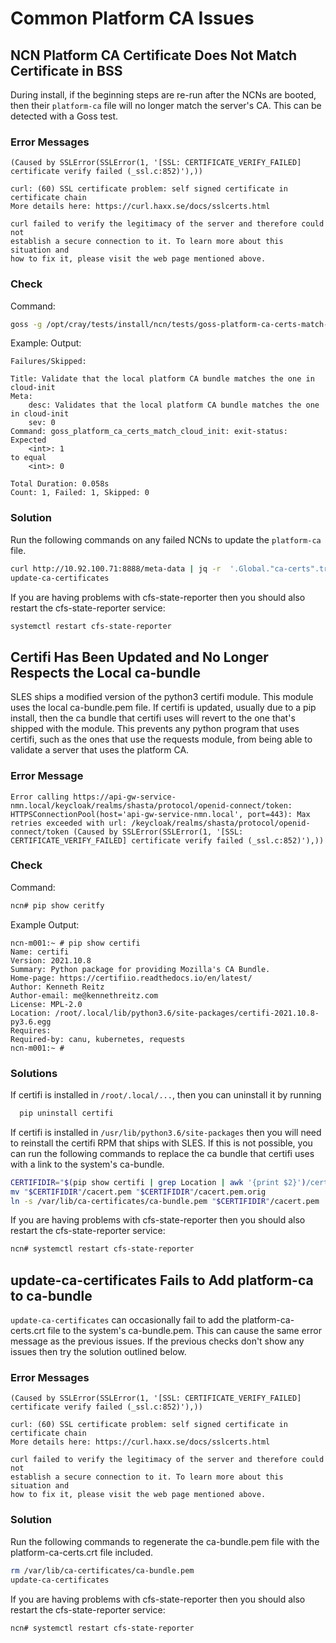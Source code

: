 # Common Platform CA Issues

## NCN Platform CA Certificate Does Not Match Certificate in BSS

During install, if the beginning steps are re-run after the NCNs are booted,
then their `platform-ca` file will no longer match the server's CA. This can be
detected with a Goss test.

### Error Messages

```text
(Caused by SSLError(SSLError(1, '[SSL: CERTIFICATE_VERIFY_FAILED] certificate verify failed (_ssl.c:852)'),))
```

```text
curl: (60) SSL certificate problem: self signed certificate in certificate chain
More details here: https://curl.haxx.se/docs/sslcerts.html

curl failed to verify the legitimacy of the server and therefore could not
establish a secure connection to it. To learn more about this situation and
how to fix it, please visit the web page mentioned above.
```

### Check

Command:

```bash
goss -g /opt/cray/tests/install/ncn/tests/goss-platform-ca-certs-match-cloud-init.yaml v
```

Example: Output:

```text
Failures/Skipped:

Title: Validate that the local platform CA bundle matches the one in cloud-init
Meta:
    desc: Validates that the local platform CA bundle matches the one in cloud-init
    sev: 0
Command: goss_platform_ca_certs_match_cloud_init: exit-status:
Expected
    <int>: 1
to equal
    <int>: 0

Total Duration: 0.058s
Count: 1, Failed: 1, Skipped: 0
```

### Solution

Run the following commands on any failed NCNs to update the `platform-ca` file.

```bash
curl http://10.92.100.71:8888/meta-data | jq -r  '.Global."ca-certs".trusted[]' > /etc/pki/trust/anchors/platform-ca-certs.crt
update-ca-certificates
```

If you are having problems with cfs-state-reporter then you should also restart
the cfs-state-reporter service:

```bash
systemctl restart cfs-state-reporter
```

## Certifi Has Been Updated and No Longer Respects the Local ca-bundle

SLES ships a modified version of the python3 certifi module. This module
uses the local ca-bundle.pem file. If certifi is updated, usually due to a pip
install, then the ca bundle that certifi uses will revert to the one that's
shipped with the module. This prevents any python program that uses certifi,
such as the ones that use the requests module, from being able to validate a
server that uses the platform CA.

### Error Message

```text
Error calling https://api-gw-service-nmn.local/keycloak/realms/shasta/protocol/openid-connect/token: HTTPSConnectionPool(host='api-gw-service-nmn.local', port=443): Max retries exceeded with url: /keycloak/realms/shasta/protocol/openid-connect/token (Caused by SSLError(SSLError(1, '[SSL: CERTIFICATE_VERIFY_FAILED] certificate verify failed (_ssl.c:852)'),))
```

### Check

Command:

```bash
ncn# pip show ceritfy
```

Example Output:

```text
ncn-m001:~ # pip show certifi
Name: certifi
Version: 2021.10.8
Summary: Python package for providing Mozilla's CA Bundle.
Home-page: https://certifiio.readthedocs.io/en/latest/
Author: Kenneth Reitz
Author-email: me@kennethreitz.com
License: MPL-2.0
Location: /root/.local/lib/python3.6/site-packages/certifi-2021.10.8-py3.6.egg
Requires:
Required-by: canu, kubernetes, requests
ncn-m001:~ #
```

### Solutions

If certifi is installed in `/root/.local/...`, then you can uninstall it by
running

```bash
  pip uninstall certifi
```

If certifi is installed in `/usr/lib/python3.6/site-packages` then you will need
to reinstall the certifi RPM that ships with SLES. If this is not possible,
you can run the following commands to replace the ca bundle that certifi uses
with a link to the system's ca-bundle.

```bash
CERTIFIDIR="$(pip show certifi | grep Location | awk '{print $2}')/certifi"
mv "$CERTIFIDIR"/cacert.pem "$CERTIFIDIR"/cacert.pem.orig
ln -s /var/lib/ca-certificates/ca-bundle.pem "$CERTIFIDIR"/cacert.pem
```

If you are having problems with cfs-state-reporter then you should also restart
the cfs-state-reporter service:

```bash
ncn# systemctl restart cfs-state-reporter
```

## update-ca-certificates Fails to Add platform-ca to ca-bundle

`update-ca-certificates` can occasionally fail to add the platform-ca-certs.crt
file to the system's ca-bundle.pem. This can cause the same error message as
the previous issues. If the previous checks don't show any issues then try
the solution outlined below.

### Error Messages

```text
(Caused by SSLError(SSLError(1, '[SSL: CERTIFICATE_VERIFY_FAILED] certificate verify failed (_ssl.c:852)'),))
```

```text
curl: (60) SSL certificate problem: self signed certificate in certificate chain
More details here: https://curl.haxx.se/docs/sslcerts.html

curl failed to verify the legitimacy of the server and therefore could not
establish a secure connection to it. To learn more about this situation and
how to fix it, please visit the web page mentioned above.
```

### Solution

Run the following commands to regenerate the ca-bundle.pem file with the
platform-ca-certs.crt file included.

```bash
rm /var/lib/ca-certificates/ca-bundle.pem
update-ca-certificates
```

If you are having problems with cfs-state-reporter then you should also restart
the cfs-state-reporter service:

```bash
ncn# systemctl restart cfs-state-reporter
```
